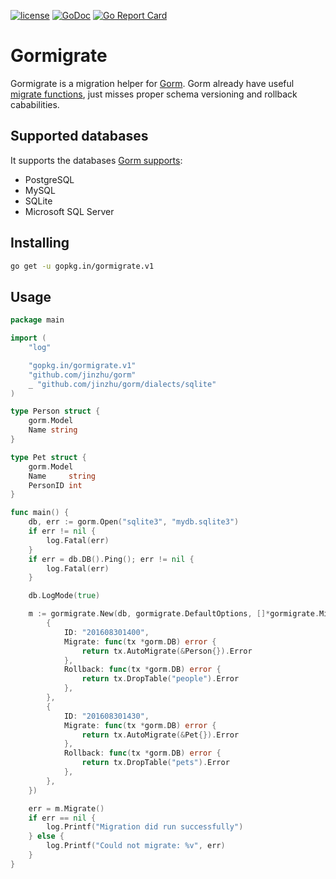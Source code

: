 [![license](https://img.shields.io/github/license/mashape/apistatus.svg?maxAge=2592000)](https://github.com/go-gormigrate/gormigrate/blob/master/LICENSE)
[![GoDoc](https://godoc.org/gopkg.in/gormigrate.v1?status.svg)](https://godoc.org/gopkg.in/gormigrate.v1)
[![Go Report Card](https://goreportcard.com/badge/gopkg.in/gormigrate.v1)](https://goreportcard.com/report/gopkg.in/gormigrate.v1)

# Gormigrate

Gormigrate is a migration helper for [Gorm][gorm].
Gorm already have useful [migrate functions][gormmigrate], just misses
proper schema versioning and rollback cababilities.

## Supported databases

It supports the databases [Gorm supports][gormdatabases]:

- PostgreSQL
- MySQL
- SQLite
- Microsoft SQL Server

## Installing

```bash
go get -u gopkg.in/gormigrate.v1
```

## Usage

```go
package main

import (
	"log"

	"gopkg.in/gormigrate.v1"
	"github.com/jinzhu/gorm"
	_ "github.com/jinzhu/gorm/dialects/sqlite"
)

type Person struct {
	gorm.Model
	Name string
}

type Pet struct {
	gorm.Model
	Name     string
	PersonID int
}

func main() {
	db, err := gorm.Open("sqlite3", "mydb.sqlite3")
	if err != nil {
		log.Fatal(err)
	}
	if err = db.DB().Ping(); err != nil {
		log.Fatal(err)
	}

	db.LogMode(true)

	m := gormigrate.New(db, gormigrate.DefaultOptions, []*gormigrate.Migration{
		{
			ID: "201608301400",
			Migrate: func(tx *gorm.DB) error {
				return tx.AutoMigrate(&Person{}).Error
			},
			Rollback: func(tx *gorm.DB) error {
				return tx.DropTable("people").Error
			},
		},
		{
			ID: "201608301430",
			Migrate: func(tx *gorm.DB) error {
				return tx.AutoMigrate(&Pet{}).Error
			},
			Rollback: func(tx *gorm.DB) error {
				return tx.DropTable("pets").Error
			},
		},
	})

    err = m.Migrate()
    if err == nil {
		log.Printf("Migration did run successfully")
    } else {
		log.Printf("Could not migrate: %v", err)
    }
}
```

[gorm]: http://jinzhu.me/gorm/
[gormmigrate]: http://jinzhu.me/gorm/database.html#migration
[gormdatabases]: http://jinzhu.me/gorm/database.html#connecting-to-a-database
